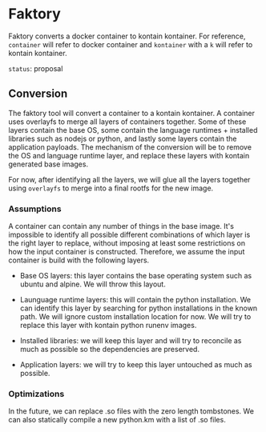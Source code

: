 # Faktory

Faktory converts a docker container to kontain kontainer. For reference,
`container` will refer to docker container and `kontainer` with a `k` will
refer to kontain kontainer.

`status`: proposal

## Conversion

The faktory tool will convert a container to a kontain kontainer. A container
uses overlayfs to merge all layers of containers together. Some of these
layers contain the base OS, some contain the language runtimes + installed
libraries such as nodejs or python, and lastly some layers contain the
application payloads. The mechanism of the conversion will be to remove the OS
and language runtime layer, and replace these layers with kontain generated
base images.

For now, after identifying all the layers, we will glue all the layers
together using `overlayfs` to merge into a final rootfs for the new image.

### Assumptions

A container can contain any number of things in the base image. It's
impossible to identify all possible different combinations of which layer is
the right layer to replace, without imposing at least some restrictions on
how the input container is constructed. Therefore, we assume the input
container is build with the following layers.

* Base OS layers: this layer contains the base operating system such as ubuntu
and alpine. We will throw this layout.

* Launguage runtime layers: this will contain the python installation. We can
identify this layer by searching for python installations in the known path.
We will ignore custom installation location for now. We will try to replace
this layer with kontain python runenv images.

* Installed libraries: we will keep this layer and will try to reconcile as
much as possible so the dependencies are preserved.

* Application layers: we will try to keep this layer untouched as much as
possible.

### Optimizations

In the future, we can replace .so files with the zero length tombstones. We can also statically compile
a new python.km with a list of .so files.